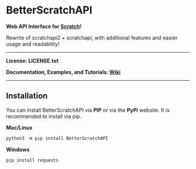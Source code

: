 # BetterScratchAPI
**Web API Interface for [Scratch](https://scratch.mit.edu)!**

Rewrite of scratchapi2 + scratchapi, with additional features and easier usage and readability!

----

**License: LICENSE.txt**

**Documentation, Examples, and Tutorials: [Wiki](https://github.com/ItzMeWilliam/BetterScratchAPI/wiki)**

----
## Installation
You can install BetterScratchAPI via **PIP** or via the **PyPi** website. It is recommended to install via pip.

**Mac/Linux**
```python
python3 -m pip install BetterScratchAPI
```
**Windows**
```python
pip install requests
```
